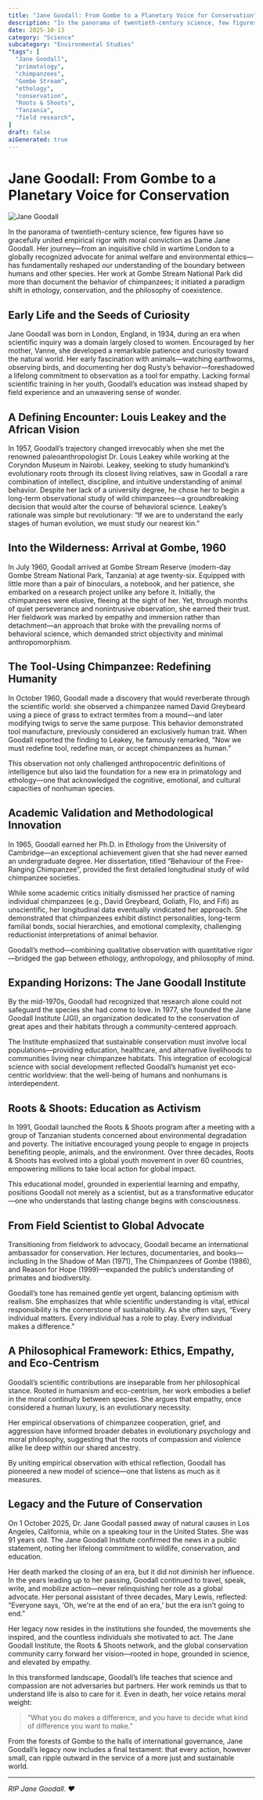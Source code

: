 ```yaml
---
title: "Jane Goodall: From Gombe to a Planetary Voice for Conservation"
description: "In the panorama of twentieth-century science, few figures have so gracefully united empirical rigor with moral conviction as Dame Jane Goodall."
date: 2025-10-13
category: "Science"
subcategory: "Environmental Studies"
"tags": [
  "Jane Goodall",
  "primatology",
  "chimpanzees",
  "Gombe Stream",
  "ethology",
  "conservation",
  "Roots & Shoots",
  "Tanzania",
  "field research",
]
draft: false
aiGenerated: true
---
```


# Jane Goodall: From Gombe to a Planetary Voice for Conservation

![Jane Goodall](../../../public/images/posts/jane-goodall-from-gombe-to-a-planetary-voice-for-conservation/jane-goodall.png)

In the panorama of twentieth-century science, few figures have so gracefully united empirical rigor with moral conviction as Dame Jane Goodall. Her journey—from an inquisitive child in wartime London to a globally recognized advocate for animal welfare and environmental ethics—has fundamentally reshaped our understanding of the boundary between humans and other species. Her work at Gombe Stream National Park did more than document the behavior of chimpanzees; it initiated a paradigm shift in ethology, conservation, and the philosophy of coexistence.

## Early Life and the Seeds of Curiosity

Jane Goodall was born in London, England, in 1934, during an era when scientific inquiry was a domain largely closed to women. Encouraged by her mother, Vanne, she developed a remarkable patience and curiosity toward the natural world. Her early fascination with animals—watching earthworms, observing birds, and documenting her dog Rusty’s behavior—foreshadowed a lifelong commitment to observation as a tool for empathy. Lacking formal scientific training in her youth, Goodall’s education was instead shaped by field experience and an unwavering sense of wonder.

## A Defining Encounter: Louis Leakey and the African Vision

In 1957, Goodall’s trajectory changed irrevocably when she met the renowned paleoanthropologist Dr. Louis Leakey while working at the Coryndon Museum in Nairobi. Leakey, seeking to study humankind’s evolutionary roots through its closest living relatives, saw in Goodall a rare combination of intellect, discipline, and intuitive understanding of animal behavior. Despite her lack of a university degree, he chose her to begin a long-term observational study of wild chimpanzees—a groundbreaking decision that would alter the course of behavioral science. Leakey’s rationale was simple but revolutionary: “If we are to understand the early stages of human evolution, we must study our nearest kin.”

## Into the Wilderness: Arrival at Gombe, 1960

In July 1960, Goodall arrived at Gombe Stream Reserve (modern-day Gombe Stream National Park, Tanzania) at age twenty-six. Equipped with little more than a pair of binoculars, a notebook, and her patience, she embarked on a research project unlike any before it. Initially, the chimpanzees were elusive, fleeing at the sight of her. Yet, through months of quiet perseverance and nonintrusive observation, she earned their trust. Her fieldwork was marked by empathy and immersion rather than detachment—an approach that broke with the prevailing norms of behavioral science, which demanded strict objectivity and minimal anthropomorphism.

## The Tool-Using Chimpanzee: Redefining Humanity

In October 1960, Goodall made a discovery that would reverberate through the scientific world: she observed a chimpanzee named David Greybeard using a piece of grass to extract termites from a mound—and later modifying twigs to serve the same purpose. This behavior demonstrated tool manufacture, previously considered an exclusively human trait. When Goodall reported the finding to Leakey, he famously remarked, “Now we must redefine tool, redefine man, or accept chimpanzees as human.”

This observation not only challenged anthropocentric definitions of intelligence but also laid the foundation for a new era in primatology and ethology—one that acknowledged the cognitive, emotional, and cultural capacities of nonhuman species.

## Academic Validation and Methodological Innovation

In 1965, Goodall earned her Ph.D. in Ethology from the University of Cambridge—an exceptional achievement given that she had never earned an undergraduate degree. Her dissertation, titled “Behaviour of the Free-Ranging Chimpanzee”, provided the first detailed longitudinal study of wild chimpanzee societies.

While some academic critics initially dismissed her practice of naming individual chimpanzees (e.g., David Greybeard, Goliath, Flo, and Fifi) as unscientific, her longitudinal data eventually vindicated her approach. She demonstrated that chimpanzees exhibit distinct personalities, long-term familial bonds, social hierarchies, and emotional complexity, challenging reductionist interpretations of animal behavior.

Goodall’s method—combining qualitative observation with quantitative rigor—bridged the gap between ethology, anthropology, and philosophy of mind.

## Expanding Horizons: The Jane Goodall Institute

By the mid-1970s, Goodall had recognized that research alone could not safeguard the species she had come to love. In 1977, she founded the Jane Goodall Institute (JGI), an organization dedicated to the conservation of great apes and their habitats through a community-centered approach.

The Institute emphasized that sustainable conservation must involve local populations—providing education, healthcare, and alternative livelihoods to communities living near chimpanzee habitats. This integration of ecological science with social development reflected Goodall’s humanist yet eco-centric worldview: that the well-being of humans and nonhumans is interdependent.

## Roots & Shoots: Education as Activism

In 1991, Goodall launched the Roots & Shoots program after a meeting with a group of Tanzanian students concerned about environmental degradation and poverty. The initiative encouraged young people to engage in projects benefiting people, animals, and the environment. Over three decades, Roots & Shoots has evolved into a global youth movement in over 60 countries, empowering millions to take local action for global impact.

This educational model, grounded in experiential learning and empathy, positions Goodall not merely as a scientist, but as a transformative educator—one who understands that lasting change begins with consciousness.

## From Field Scientist to Global Advocate

Transitioning from fieldwork to advocacy, Goodall became an international ambassador for conservation. Her lectures, documentaries, and books—including In the Shadow of Man (1971), The Chimpanzees of Gombe (1986), and Reason for Hope (1999)—expanded the public’s understanding of primates and biodiversity.

Goodall’s tone has remained gentle yet urgent, balancing optimism with realism. She emphasizes that while scientific understanding is vital, ethical responsibility is the cornerstone of sustainability. As she often says, “Every individual matters. Every individual has a role to play. Every individual makes a difference.”

## A Philosophical Framework: Ethics, Empathy, and Eco-Centrism

Goodall’s scientific contributions are inseparable from her philosophical stance. Rooted in humanism and eco-centrism, her work embodies a belief in the moral continuity between species. She argues that empathy, once considered a human luxury, is an evolutionary necessity.

Her empirical observations of chimpanzee cooperation, grief, and aggression have informed broader debates in evolutionary psychology and moral philosophy, suggesting that the roots of compassion and violence alike lie deep within our shared ancestry.

By uniting empirical observation with ethical reflection, Goodall has pioneered a new model of science—one that listens as much as it measures.

## Legacy and the Future of Conservation

On 1 October 2025, Dr. Jane Goodall passed away of natural causes in Los Angeles, California, while on a speaking tour in the United States.  She was 91 years old.  The Jane Goodall Institute confirmed the news in a public statement, noting her lifelong commitment to wildlife, conservation, and education. 

Her death marked the closing of an era, but it did not diminish her influence. In the years leading up to her passing, Goodall continued to travel, speak, write, and mobilize action—never relinquishing her role as a global advocate.   Her personal assistant of three decades, Mary Lewis, reflected: “Everyone says, ‘Oh, we're at the end of an era,’ but the era isn't going to end.” 

Her legacy now resides in the institutions she founded, the movements she inspired, and the countless individuals she motivated to act. The Jane Goodall Institute, the Roots & Shoots network, and the global conservation community carry forward her vision—rooted in hope, grounded in science, and elevated by empathy.

In this transformed landscape, Goodall’s life teaches that science and compassion are not adversaries but partners. Her work reminds us that to understand life is also to care for it. Even in death, her voice retains moral weight:

> “What you do makes a difference, and you have to decide what kind of difference you want to make.”

From the forests of Gombe to the halls of international governance, Jane Goodall’s legacy now includes a final testament: that every action, however small, can ripple outward in the service of a more just and sustainable world.

---

_RIP Jane Goodall. ❤️_
